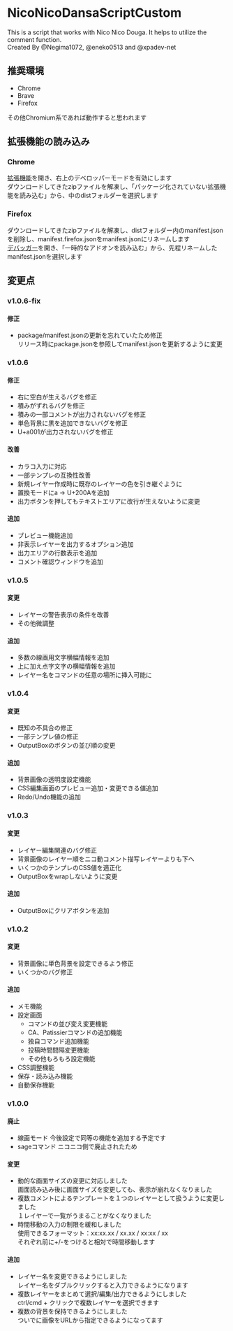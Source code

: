 ﻿# NicoNicoDansaScriptCustom
This is a script that works with Nico Nico Douga.  It helps to utilize the comment function.  
Created By @Negima1072, @eneko0513 and @xpadev-net

## 推奨環境
- Chrome
- Brave
- Firefox

その他Chromium系であれば動作すると思われます

## 拡張機能の読み込み
### Chrome
[拡張機能](chrome://extensions/)を開き、右上のデベロッパーモードを有効にします  
ダウンロードしてきたzipファイルを解凍し、「パッケージ化されていない拡張機能を読み込む」から、中のdistフォルダーを選択します

### Firefox
ダウンロードしてきたzipファイルを解凍し、distフォルダー内のmanifest.jsonを削除し、manifest.firefox.jsonをmanifest.jsonにリネームします  
[デバッガー](about:debugging#/runtime/this-firefox)を開き、「一時的なアドオンを読み込む」から、先程リネームしたmanifest.jsonを選択します

## 変更点
### v1.0.6-fix
#### 修正
- package/manifest.jsonの更新を忘れていたため修正  
  リリース時にpackage.jsonを参照してmanifest.jsonを更新するように変更

### v1.0.6
#### 修正
- 右に空白が生えるバグを修正
- 積みがずれるバグを修正
- 積みの一部コメントが出力されないバグを修正
- 単色背景に黒を追加できないバグを修正
- U+a001が出力されないバグを修正

#### 改善
- カラコ入力に対応
- 一部テンプレの互換性改善
- 新規レイヤー作成時に既存のレイヤーの色を引き継ぐように
- 置換モードにa -> U+200Aを追加
- 出力ボタンを押してもテキストエリアに改行が生えないように変更

#### 追加
- プレビュー機能追加
- 非表示レイヤーを出力するオプション追加
- 出力エリアの行数表示を追加
- コメント確認ウィンドウを追加

### v1.0.5
#### 変更
- レイヤーの警告表示の条件を改善
- その他微調整
#### 追加
- 多数の線画用文字横幅情報を追加
- 上に加え点字文字の横幅情報を追加
- レイヤー名をコマンドの任意の場所に挿入可能に

### v1.0.4
#### 変更
- 既知の不具合の修正
- 一部テンプレ値の修正
- OutputBoxのボタンの並び順の変更

#### 追加
- 背景画像の透明度設定機能
- CSS編集画面のプレビュー追加・変更できる値追加
- Redo/Undo機能の追加

### v1.0.3
#### 変更
- レイヤー編集関連のバグ修正
- 背景画像のレイヤー順をニコ動コメント描写レイヤーよりも下へ
- いくつかのテンプレのCSS値を適正化
- OutputBoxをwrapしないように変更

#### 追加
- OutputBoxにクリアボタンを追加

### v1.0.2
#### 変更
- 背景画像に単色背景を設定できるよう修正
- いくつかのバグ修正
#### 追加
- メモ機能
- 設定画面
  - コマンドの並び変え変更機能
  - CA、Patissierコマンドの追加機能
  - 独自コマンド追加機能
  - 投稿時間間隔変更機能
  - その他もろもろ設定機能
- CSS調整機能
- 保存・読み込み機能
- 自動保存機能

### v1.0.0
#### 廃止
- 線画モード
  今後設定で同等の機能を追加する予定です
- sageコマンド
  ニコニコ側で廃止されたため
#### 変更
- 動的な画面サイズの変更に対応しました  
  画面読み込み後に画面サイズを変更しても、表示が崩れなくなりました
- 複数コメントによるテンプレートを１つのレイヤーとして扱うように変更しました  
  １レイヤーで一覧がうまることがなくなりました
- 時間移動の入力の制限を緩和しました  
  使用できるフォーマット：xx:xx.xx / xx.xx / xx:xx / xx  
  それぞれ前に+/-をつけると相対で時間移動します
#### 追加
- レイヤー名を変更できるようにしました  
  レイヤー名をダブルクリックすると入力できるようになります
- 複数レイヤーをまとめて選択/編集/出力できるようにしました  
  ctrl/cmd + クリックで複数レイヤーを選択できます
- 複数の背景を保持できるようにしました  
  ついでに画像をURLから指定できるようになってます
